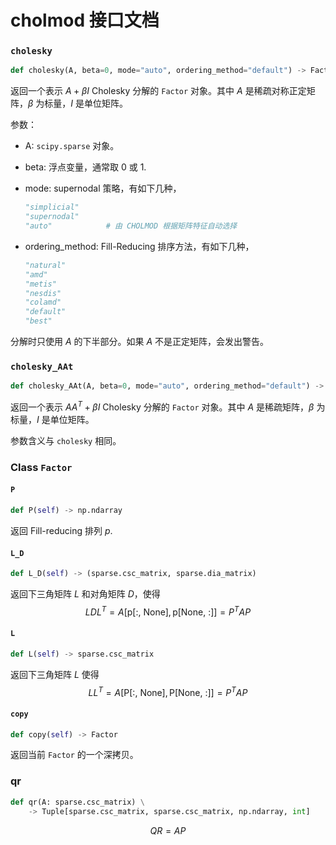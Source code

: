 # cholmod 接口文档

### `cholesky`

```python
def cholesky(A, beta=0, mode="auto", ordering_method="default") -> Factor
```

返回一个表示 $A+\beta I$ Cholesky 分解的 `Factor` 对象。其中 $A$ 是稀疏对称正定矩阵，$\beta$ 为标量，$I$ 是单位矩阵。

参数：

- A: `scipy.sparse` 对象。

- beta: 浮点变量，通常取 0 或 1.

- mode: supernodal 策略，有如下几种，

  ```python
  "simplicial"
  "supernodal"
  "auto"			# 由 CHOLMOD 根据矩阵特征自动选择
  ```

- ordering_method: Fill-Reducing 排序方法，有如下几种，

  ```python
  "natural"
  "amd"
  "metis"
  "nesdis"
  "colamd"
  "default"
  "best"
  ```

分解时只使用 $A$ 的下半部分。如果 $A$ 不是正定矩阵，会发出警告。 

### `cholesky_AAt`

```python
def cholesky_AAt(A, beta=0, mode="auto", ordering_method="default") -> Factor
```

返回一个表示 $AA^T+\beta I$ Cholesky 分解的 `Factor` 对象。其中 $A$ 是稀疏矩阵，$\beta$ 为标量，$I$ 是单位矩阵。

参数含义与 `cholesky` 相同。

### Class `Factor`

#### `P`

```python
def P(self) -> np.ndarray
```

返回 Fill-reducing 排列 $p$.


#### `L_D`

```python
def L_D(self) -> (sparse.csc_matrix, sparse.dia_matrix)
```

返回下三角矩阵 $L$ 和对角矩阵 $D$，使得
$$
LDL^T=A[\text{p[:, None]}, \text{p[None, :]}]=P^T A P
$$

#### `L`

```python
def L(self) -> sparse.csc_matrix
```

返回下三角矩阵 $L$ 使得
$$
LL^T=A[\text{P[:, None]}, \text{P[None, :]}] = P^T A P
$$


#### `copy`

```python
def copy(self) -> Factor
```

返回当前 `Factor` 的一个深拷贝。

### qr

```python
def qr(A: sparse.csc_matrix) \
    -> Tuple[sparse.csc_matrix, sparse.csc_matrix, np.ndarray, int]
```

$$
QR = AP
$$